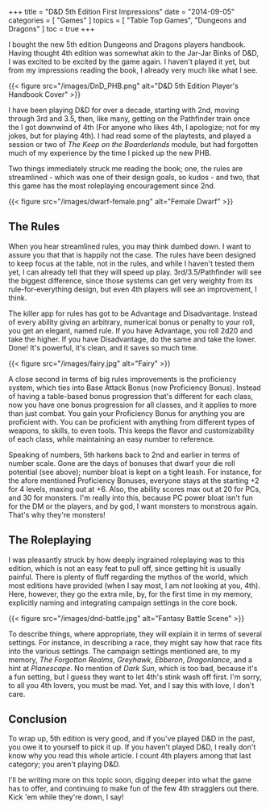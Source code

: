 +++
title = "D&D 5th Edition First Impressions"
date = "2014-09-05"
categories = [ "Games" ]
topics = [
  "Table Top Games",
  "Dungeons and Dragons"
]
toc = true
+++

I bought the new 5th edition Dungeons and Dragons players handbook. Having thought 4th edition was somewhat akin to the Jar-Jar Binks of D&D, I was excited to be excited by the game again.<!--more--> I haven't played it yet, but from my impressions reading the book, I already very much like what I see.

{{< figure src="/images/DnD_PHB.png" alt="D&D 5th Edition Player's Handbook Cover" >}}

I have been playing D&D for over a decade, starting with 2nd, moving through 3rd and 3.5, then, like many, getting on the Pathfinder train once the I got downwind of 4th (For anyone who likes 4th, I apologize; not for my jokes, but for playing 4th). I had read some of the playtests, and played a session or two of _The Keep on the Boarderlands_ module, but had forgotten much of my experience by the time I picked up the new PHB.

Two things immediately struck me reading the book; one, the rules are streamlined - which was one of their design goals, so kudos - and two, that this game has the most roleplaying encouragement since 2nd.

{{< figure src="/images/dwarf-female.png" alt="Female Dwarf" >}}

## The Rules

When you hear streamlined rules, you may think dumbed down. I want to assure you that that is happily not the case. The rules have been designed to keep focus at the table, not in the rules, and while I haven't tested them yet, I can already tell that they will speed up play. 3rd/3.5/Pathfinder will see the biggest difference, since those systems can get very weighty from its rule-for-everything design, but even 4th players will see an improvement, I think.

The killer app for rules has got to be Advantage and Disadvantage. Instead of every ability giving an arbitrary, numerical bonus or penalty to your roll, you get an elegant, named rule. If you have Advantage, you roll 2d20 and take the higher. If you have Disadvantage, do the same and take the lower. Done! It's powerful, it's clean, and it saves so much time.

{{< figure src="/images/fairy.jpg" alt="Fairy" >}}

A close second in terms of big rules improvements is the proficiency system, which ties into Base Attack Bonus (now Proficiency Bonus). Instead of having a table-based bonus progression that's different for each class, now you have one bonus progression for all classes, and it applies to more than just combat. You gain your Proficiency Bonus for anything you are proficient with. You can be proficient with anything from different types of weapons, to skills, to even tools. This keeps the flavor and customizability of each class, while maintaining an easy number to reference.

Speaking of numbers, 5th harkens back to 2nd and earlier in terms of number scale. Gone are the days of bonuses that dwarf your die roll potential (see above); number bloat is kept on a tight leash. For instance, for the afore mentioned Proficiency Bonuses, everyone stays at the starting +2 for 4 levels, maxing out at +6. Also, the ability scores max out at 20 for PCs, and 30 for monsters. I'm really into this, because PC power bloat isn't fun for the DM or the players, and by god, I want monsters to monstrous again. That's why they're monsters!

## The Roleplaying

I was pleasantly struck by how deeply ingrained roleplaying was to this edition, which is not an easy feat to pull off, since getting hit is usually painful. There is plenty of fluff regarding the mythos of the world, which most editions have provided (when I say most, I am _not_ looking at you, 4th). Here, however, they go the extra mile, by, for the first time in my memory, explicitly naming and integrating campaign settings in the core book. 

{{< figure src="/images/dnd-battle.jpg" alt="Fantasy Battle Scene" >}}

To describe things, where appropriate, they will explain it in terms of several settings. For instance, in describing a race, they might say how that race fits into the various settings. The campaign settings mentioned are, to my memory, _The Forgotton Realms_, _Greyhawk_, _Ebberon_, _Dragonlance_, and a hint at _Planescape_. No mention of _Dark Sun_, which is too bad, because it's a fun setting, but I guess they want to let 4th's stink wash off first. I'm sorry, to all you 4th lovers, you must be mad. Yet, and I say this with love, I don't care.

## Conclusion
To wrap up, 5th edition is very good, and if you've played D&D in the past, you owe it to yourself to pick it up. If you haven't played D&D, I really don't know why you read this whole article. I count 4th players among that last category; you aren't playing D&D.

I'll be writing more on this topic soon, digging deeper into what the game has to offer, and continuing to make fun of the few 4th stragglers out there. Kick 'em while they're down, I say!
